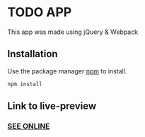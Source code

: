 # TODO APP

This app was made using jQuery & Webpack

## Installation

Use the package manager [npm](https://www.npmjs.com/) to install.

```bash
npm install
```

## Link to live-preview

### [SEE ONLINE](https://lucascoorek.github.io/mdb_jquery/)
